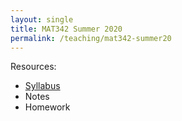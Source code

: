 ```yaml
---
layout: single
title: MAT342 Summer 2020
permalink: /teaching/mat342-summer20
---
```


Resources:
* [Syllabus](/files/MAT342_Syllabus_Summer2020.pdf)
* Notes
* Homework
